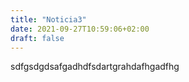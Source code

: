 ```yaml
---
title: "Noticia3"
date: 2021-09-27T10:59:06+02:00
draft: false
---
```


sdfgsdgdsafgadhdfsdartgrahdafhgadfhg